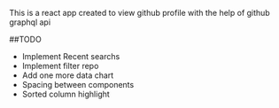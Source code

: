 This is a react app created to view github profile with the help of github graphql api


##TODO

* Implement Recent searchs
* Implement filter repo
* Add one more data chart
* Spacing between components
* Sorted column highlight